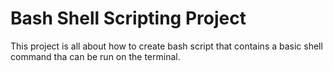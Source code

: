 # Bash Shell Scripting Project
This project is all about how to create bash script that contains a basic shell command tha can be run on the terminal.
